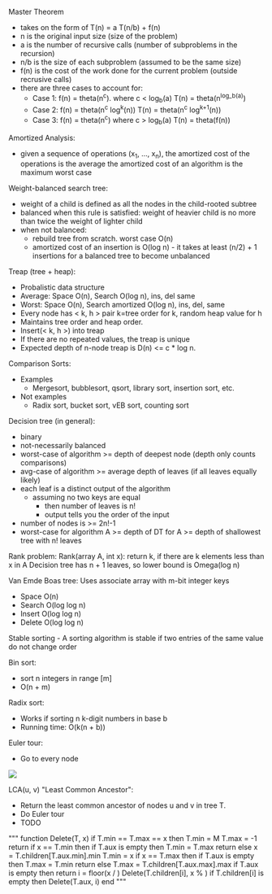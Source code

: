 Master Theorem
  * takes on the form of T(n) = a T(n/b) + f(n)
  * n is the original input size (size of the problem)
  * a is the number of recursive calls (number of subproblems in the recursion)
  * n/b is the size of each subproblem (assumed to be the same size)
  * f(n) is the cost of the work done for the current problem (outside recrusive calls)
  * there are three cases to account for:
    * Case 1:  f(n) = theta(n<sup>c</sup>). where c < log<sub>b</sub>(a)
        T(n) = theta(n<sup>log_b(a)</sup>)
    * Case 2:  f(n) = theta(n<sup>c</sup> log<sup>k</sup>(n))
        T(n) = theta(n<sup>c</sup> log<sup>k+1</sup>(n))
    * Case 3:  f(n) = theta(n<sup>c</sup>) where c > log<sub>b</sub>(a)
        T(n) = theta(f(n))

Amortized Analysis:
  * given a sequence of operations (x<sub>1</sub>, ..., x<sub>n</sub>), the amortized cost of the
    operations is the average
    the amortized cost of an algorithm is the maximum worst case

Weight-balanced search tree:
  * weight of a child is defined as all the nodes in the child-rooted subtree
  * balanced when this rule is satisfied:
      weight of heavier child is no more than twice the weight of lighter child
  * when not balanced:
      - rebuild tree from scratch. worst case O(n)
      - amortized cost of an insertion is O(log n) - it takes at least (n/2) + 1
        insertions for a balanced tree to become unbalanced

Treap (tree + heap):
  * Probalistic data structure
  * Average: Space O(n), Search O(log n), ins, del same
  * Worst: Space O(n), Search amortized O(log n), ins, del, same
  * Every node has < k, h > pair k=tree order for k, random heap value for h
  * Maintains tree order and heap order.
  * Insert(< k, h >) into treap
  * If there are no repeated values, the treap is unique
  * Expected depth of n-node treap is D(n) <= c * log n.

Comparison Sorts:
  * Examples
    - Mergesort, bubblesort, qsort, library sort, insertion sort, etc.
  * Not examples
    - Radix sort, bucket sort, vEB sort, counting sort

Decision tree (in general):
  * binary
  * not-necessarily balanced
  * worst-case of algorithm >= depth of deepest node (depth only counts comparisons)
  * avg-case of algorithm >= average depth of leaves (if all leaves equally likely)
  * each leaf is a distinct output of the algorithm
    - assuming no two keys are equal
      + then number of leaves is n!
      + output tells you the order of the input
  * number of nodes is >= 2n!-1
  * worst-case for algorithm A >= depth of DT for A >= depth of shallowest tree with n! leaves

Rank problem:
  Rank(array A, int x):
    return k, if there are k elements less than x in A
  Decision tree has n + 1 leaves, so lower bound is Omega(log n)

Van Emde Boas tree:
  Uses associate array with m-bit integer keys
  * Space  O(n)
  * Search O(log log n)
  * Insert O(log log n)
  * Delete O(log log n)

Stable sorting - A sorting algorithm is stable if two entries of the same value do not change order

Bin sort:
  * sort n integers in range [m]
  * O(n + m)


Radix sort:
  * Works if sorting n k-digit numbers in base b
  * Running time: O(k(n + b))

Euler tour:<br>
  * Go to every node 
  <img src="http://upload.wikimedia.org/wikipedia/commons/thumb/1/14/Stirling_permutation_Euler_tour.svg/240px-Stirling_permutation_Euler_tour.svg.png">

LCA(u, v) "Least Common Ancestor":
  * Return the least common ancestor of nodes u and v in tree T.
  * Do Euler tour
  * TODO

"""
function Delete(T, x)
    if T.min == T.max == x then
        T.min = M
        T.max = -1
        return
    if x == T.min then
        if T.aux is empty then
            T.min = T.max
            return
        else
            x = T.children[T.aux.min].min
            T.min = x
    if x == T.max then
        if T.aux is empty then
            T.max = T.min
            return
        else
            T.max = T.children[T.aux.max].max
    if T.aux is empty then
        return
    i = floor(x / )
    Delete(T.children[i], x % )
    if T.children[i] is empty then
        Delete(T.aux, i)
end
"""

